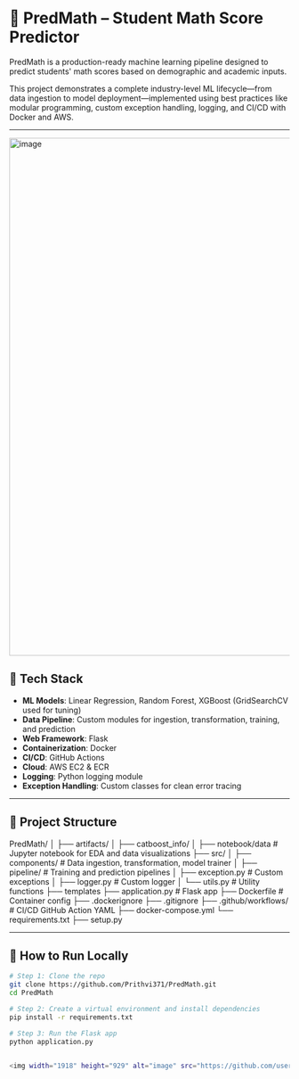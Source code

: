 # 🧠 PredMath – Student Math Score Predictor

PredMath is a production-ready machine learning pipeline designed to predict students' math scores based on demographic and academic inputs.

This project demonstrates a complete industry-level ML lifecycle—from data ingestion to model deployment—implemented using best practices like modular programming, custom exception handling, logging, and CI/CD with Docker and AWS.

---

<img width="1918" height="929" alt="image" src="https://github.com/user-attachments/assets/77bed204-bf80-4dbf-a5eb-14341f75970f" />

## 🚀 Tech Stack

- **ML Models**: Linear Regression, Random Forest, XGBoost (GridSearchCV used for tuning)
- **Data Pipeline**: Custom modules for ingestion, transformation, training, and prediction
- **Web Framework**: Flask
- **Containerization**: Docker
- **CI/CD**: GitHub Actions
- **Cloud**: AWS EC2 & ECR
- **Logging**: Python logging module
- **Exception Handling**: Custom classes for clean error tracing

---

## 📁 Project Structure
PredMath/
│ ├── artifacts/
│ ├── catboost_info/
│ ├── notebook/data # Jupyter notebook for EDA and data visualizations 
├── src/
│ ├── components/ # Data ingestion, transformation, model trainer
│ ├── pipeline/ # Training and prediction pipelines
│ ├── exception.py # Custom exceptions
│ ├── logger.py # Custom logger
│ └── utils.py # Utility functions
├── templates
├── application.py # Flask app
├── Dockerfile # Container config
├── .dockerignore
├── .gitignore
├── .github/workflows/ # CI/CD GitHub Action YAML
├── docker-compose.yml
└── requirements.txt
├── setup.py

---

## 🧪 How to Run Locally

```bash
# Step 1: Clone the repo
git clone https://github.com/Prithvi371/PredMath.git
cd PredMath

# Step 2: Create a virtual environment and install dependencies
pip install -r requirements.txt

# Step 3: Run the Flask app
python application.py


<img width="1918" height="929" alt="image" src="https://github.com/user-attachments/assets/77bed204-bf80-4dbf-a5eb-14341f75970f" />
